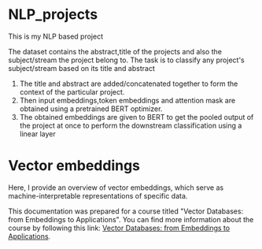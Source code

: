# NLP_projects


This is my NLP based project

The dataset contains the abstract,title of the projects and also the subject/stream the project belong to.
The task is to classify any project's subject/stream based on its title and abstract

1. The title and abstract are added/concatenated together to form the context of the particular project.
2. Then input embeddings,token embeddings and attention mask are obtained using a pretrained BERT optimizer.
3. The obtained embeddings are given to BERT to get the pooled output of the project at once to perform the downstream classification using a linear layer


# Vector embeddings

Here, I provide an overview of vector embeddings, which serve as machine-interpretable representations of specific data.

This documentation was prepared for a course titled "Vector Databases: from Embeddings to Applications". You can find more information about the course by following this link: [Vector Databases: from Embeddings to Applications](https://www.deeplearning.ai/short-courses/vector-databases-embeddings-applications/).
